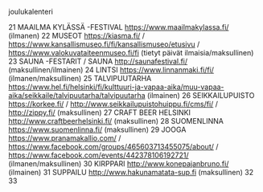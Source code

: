 joulukalenteri

21 MAAILMA KYLÄSSÄ -FESTIVAL https://www.maailmakylassa.fi/ (ilmanen)
22 MUSEOT https://kiasma.fi/ / https://www.kansallismuseo.fi/fi/kansallismuseo/etusivu / https://www.valokuvataiteenmuseo.fi/fi (tietyt päivät ilmaisia/maksullinen)
23 SAUNA -FESTARIT / SAUNA http://saunafestival.fi/ (maksullinen/ilmainen)
24 LINTSI https://www.linnanmaki.fi/fi/ (ilmanen/maksullinen)
25 TALVIPUUTARHA https://www.hel.fi/helsinki/fi/kulttuuri-ja-vapaa-aika/muu-vapaa-aika/seikkaile/talvipuutarha/talvipuutarha (ilmainen)
26 SEIKKAILUPUISTO https://korkee.fi/ / http://www.seikkailupuistohuippu.fi/cms/fi/ / http://zippy.fi/ (maksullinen)
27 CRAFT BEER HELSINKI http://www.craftbeerhelsinki.fi/ (maksullinen)
28 SUOMENLINNA https://www.suomenlinna.fi/ (maksullinen)
29 JOOGA https://www.pranamakallio.com/ / https://www.facebook.com/groups/465603713455075/about/ / https://www.facebook.com/events/442378106192721/ (ilmanen/maksullinen)
30 KIRPPARI http://www.konepajanbruno.fi/ (ilmainen)
31 SUPPAILU http://www.hakunamatata-sup.fi (maksullinen)
32
33
